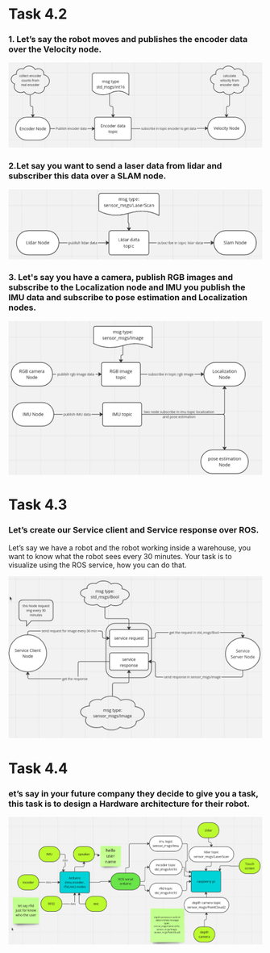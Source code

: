 # Task 4.2
### 1. Let’s say the robot moves and publishes the encoder data over the Velocity node.

![alt text](https://github.com/Ahmed-M0ataz/Robotics-Course/blob/main/task_1_Ros_core/task_1_encoder.png)

### 2.Let say you want to send a laser data from lidar and subscriber this data over a SLAM node.
![alt text](https://github.com/Ahmed-M0ataz/Robotics-Course/blob/main/task_1_Ros_core/task_1_lidar.png)

### 3. Let's say you have a camera, publish RGB images and subscribe to the Localization node and IMU you publish the IMU data and subscribe to pose estimation and Localization nodes.
![alt text](https://github.com/Ahmed-M0ataz/Robotics-Course/blob/main/task_1_Ros_core/task_1_localization_and_poseEstimation.png)

# Task 4.3
### Let’s create our Service client and Service response over ROS.
Let’s say we have a robot and the robot working inside a warehouse, you want to know what the robot sees every 30 minutes. 
Your task is to visualize using the ROS service, how you can do that.

![alt text](https://github.com/Ahmed-M0ataz/Robotics-Course/blob/main/task_1_Ros_core/task_1_service.png)

# Task 4.4

### et’s say in your future company they decide to give you a task, this task is to design a Hardware architecture for their robot.

![alt text](https://github.com/Ahmed-M0ataz/Robotics-Course/blob/main/task_1_Ros_core/task_1_Hardware_architecture.png)